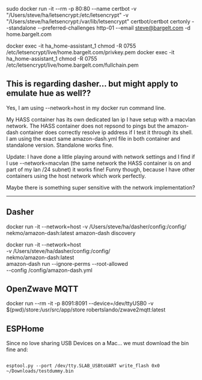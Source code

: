 sudo docker run -it --rm -p 80:80 --name certbot -v "/Users/steve/ha/letsencrypt:/etc/letsencrypt" -v "/Users/steve/ha/letsencrypt:/var/lib/letsencrypt" certbot/certbot certonly --standalone --preferred-challenges http-01 --email steve@bargelt.com -d home.bargelt.com

docker exec -it ha_home-assistant_1 chmod -R 0755 /etc/letsencrypt/live/home.bargelt.com/privkey.pem
docker exec -it ha_home-assistant_1 chmod -R 0755 /etc/letsencrypt/live/home.bargelt.com/fullchain.pem


## This is regarding dasher... but might apply to emulate hue as well??


Yes, I am using --network=host in my docker run command line.

My HASS container has its own dedicated lan ip I have setup with a macvlan network. The HASS container does not repsond to pings but the amazon-dash container does correctly resolve ip address if I test it through its shell. I am using the exact same amazon-dash.yml file in both container and standalone version. Standalone works fine.

Update: I have done a little playing around with network settings and I find if I use --network=macvlan (the same network the HASS container is on and part of my lan /24 subnet) it works fine! Funny though, because I have other containers using the host network which work perfectly.

Maybe there is something super sensitive with the network implementation?

------

## Dasher

docker run -it --network=host -v /Users/steve/ha/dasher/config:/config/ nekmo/amazon-dash:latest amazon-dash discovery


docker run -it --network=host \
             -v /Users/steve/ha/dasher/config:/config/ \
             nekmo/amazon-dash:latest \
             amazon-dash run --ignore-perms --root-allowed \
                             --config /config/amazon-dash.yml


## OpenZwave MQTT

docker run --rm -it -p 8091:8091 --device=/dev/ttyUSB0 -v $(pwd)/store:/usr/src/app/store robertslando/zwave2mqtt:latest

## ESPHome

Since no love sharing USB Devices on a Mac... we must download the bin fine and:

```shell

esptool.py --port /dev/tty.SLAB_USBtoUART write_flash 0x0 ~/Downloads/testdummy.bin

```
